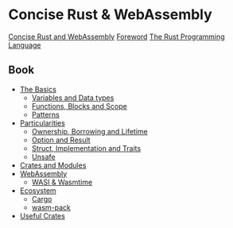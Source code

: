 # Concise Rust & WebAssembly

[Concise Rust and WebAssembly](ch00-01-title-page.md)
[Foreword](ch00-02-foreword.md)
[The Rust Programming Language](ch00-03-rust.md)

## Book

- [The Basics](ch01-00-basics.md)
  - [Variables and Data types](ch01-01-variables.md)
  - [Functions, Blocks and Scope](ch01-02-block-scope.md)
  - [Patterns](ch01-03-patterns.md)
- [Particularities](ch02-00-particularities.md)
  - [Ownership, Borrowing and Lifetime](ch02-01-ownership.md)
  - [Option and Result](ch02-02-option-result.md)
  - [Struct, Implementation and Traits](ch02-03-struct-trait.md)
  - [Unsafe](ch02-04-unsafe.md)
- [Crates and Modules](ch03-00-crates-modules.md)
- [WebAssembly]()
  - [WASI & Wasmtime]()
- [Ecosystem]()
  - [Cargo]()
  - [wasm-pack]()
- [Useful Crates](ch06-00-useful-crates.md)
